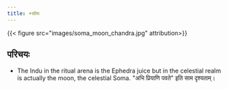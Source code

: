 ```yaml
---
title: +सोमः
---
```


{{< figure src="images/soma_moon_chandra.jpg" attribution>}}

## परिचयः
- The Indu in the ritual arena is the Ephedra juice but in the celestial realm is actually the moon, the celestial Soma. "अभि प्रियाणि पवते" इति साम दृश्यताम्।
